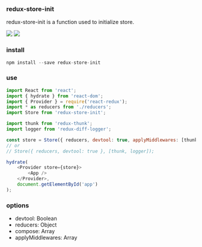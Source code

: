 

### redux-store-init
redux-store-init is a function used to initialize store.


<a href="https://www.npmjs.com/package/redux-store-init"><img src="https://img.shields.io/npm/v/redux-store-init.svg?style=flat-square"></a>
<a href="https://www.npmjs.com/package/redux-store-init"><img src="https://img.shields.io/npm/dm/redux-store-init.svg?style=flat-square"></a>


### install

```js
npm install --save redux-store-init
```

### use

```js
import React from 'react';
import { hydrate } from 'react-dom';
import { Provider } = require('react-redux');
import * as reducers from './reducers';
import Store from 'redux-store-init';

import thunk from 'redux-thunk';
import logger from 'redux-diff-logger';

const store = Store({ reducers, devtool: true, applyMiddlewares: [thunk, logger] });
// or
// Store({ reducers, devtool: true }, [thunk, logger]);

hydrate(
    <Provider store={store}>
        <App />
    </Provider>,
    document.getElementById('app')
);
```

### options

- devtool: Boolean
- reducers: Object
- compose: Array
- applyMiddlewares: Array

